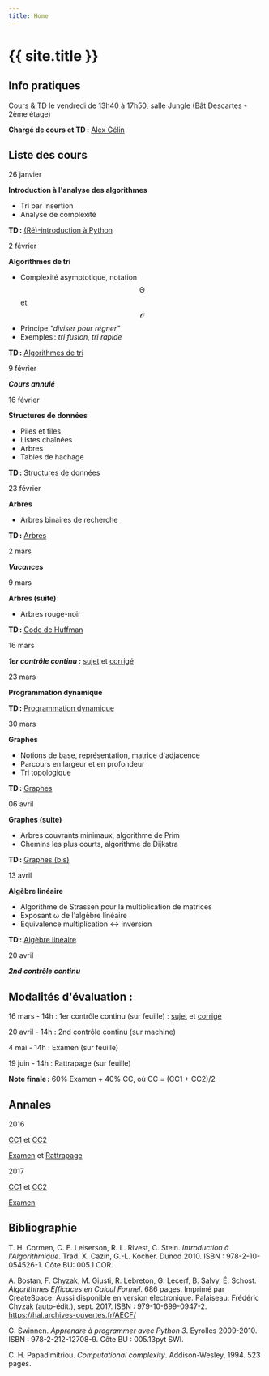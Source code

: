 ```yaml
---
title: Home
---
```


# {{ site.title }}

## Info pratiques

Cours & TD le vendredi de 13h40 à 17h50, salle Jungle (Bât Descartes - 2ème étage)

**Chargé de cours et TD :** [Alex Gélin](https://alexgelin.github.io/)



## Liste des cours

26 janvier

**Introduction à l'analyse des algorithmes**
   - Tri par insertion
   - Analyse de complexité

**TD :** [(Ré)-introduction à Python](tds/intro-python)



2 février

**Algorithmes de tri**
   - Complexité asymptotique, notation $$\mathcal{\Theta}$$ et $$\mathcal{O}$$
   - Principe *"diviser pour régner"*
   - Exemples : *tri fusion*, *tri rapide*

**TD :** [Algorithmes de tri](tds/tris)



9 février

***Cours annulé***



16 février

**Structures de données**
   - Piles et files
   - Listes chaînées
   - Arbres
   - Tables de hachage
	
**TD :** [Structures de données](tds/structures-donnees)



23 février

**Arbres**
   - Arbres binaires de recherche

**TD :** [Arbres](tds/classes-arbres)



2 mars

***Vacances***



9 mars

**Arbres (suite)**
   - Arbres rouge-noir

**TD :** [Code de Huffman](tds/huffman)



16 mars

***1er contrôle continu :***
[sujet](annales/2018-CC1.pdf) et 
[corrigé](annales/2018-CC1c.pdf)



23 mars

**Programmation dynamique**

**TD :** [Programmation dynamique](tds/prog-dynamique)



30 mars

**Graphes**
   - Notions de base, représentation, matrice d'adjacence
   - Parcours en largeur et en profondeur
   - Tri topologique

**TD :** [Graphes](tds/graphes)



06 avril

**Graphes (suite)**
   - Arbres couvrants minimaux, algorithme de Prim
   - Chemins les plus courts, algorithme de Dijkstra

**TD :** [Graphes (bis)](tds/graphes2)



13 avril

**Algèbre linéaire**
   - Algorithme de Strassen pour la multiplication de matrices
   - Exposant ω de l'algèbre linéaire
   - Équivalence multiplication ↔ inversion

**TD :** [Algèbre linéaire](tds/linalg)



20 avril

***2nd contrôle continu***





## Modalités d'évaluation :

16 mars - 14h : 1er contrôle continu (sur feuille) : 
[sujet](annales/2018-CC1.pdf) et 
[corrigé](annales/2018-CC1c.pdf)


20 avril - 14h : 2nd contrôle continu (sur machine)

4 mai - 14h : Examen (sur feuille)

19 juin - 14h : Rattrapage (sur feuille)

**Note finale :** 60% Examen + 40% CC, où CC = (CC1 + CC2)/2





## Annales

2016

 [CC1](annales/2016-cc1.pdf) et 
 [CC2](annales/2016-cc2)

 [Examen](annales/2016-exam) et 
 [Rattrapage](annales/2016-exam-2)
 
2017

 [CC1](annales/2017-cc1.pdf) et 
 [CC2](annales/2017-cc2.pdf)

 [Examen](annales/2017-exam.pdf)
 




## Bibliographie

T. H. Cormen, C. E. Leiserson, R. L. Rivest, C. Stein.
*Introduction à l'Algorithmique*.
Trad. X. Cazin, G.-L. Kocher. Dunod 2010.
ISBN : 978-2-10-054526-1. Côte BU: 005.1 COR.

A. Bostan, F. Chyzak, M. Giusti, R. Lebreton, G. Lecerf, B. Salvy, É. Schost.
*Algorithmes Efficaces en Calcul Formel*.
686 pages. Imprimé par CreateSpace. Aussi disponible en version électronique.
Palaiseau: Frédéric Chyzak (auto-édit.), sept. 2017.
ISBN : 979-10-699-0947-2. <https://hal.archives-ouvertes.fr/AECF/>

G. Swinnen.
*Apprendre à programmer avec Python 3*.
Eyrolles 2009-2010.
ISBN : 978-2-212-12708-9. Côte BU : 005.13pyt SWI.

C. H. Papadimitriou.
*Computational complexity*.
Addison-Wesley, 1994. 523 pages.
